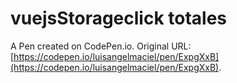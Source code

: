 # vuejsStorageclick totales

A Pen created on CodePen.io. Original URL: [https://codepen.io/luisangelmaciel/pen/ExpgXxB](https://codepen.io/luisangelmaciel/pen/ExpgXxB).


